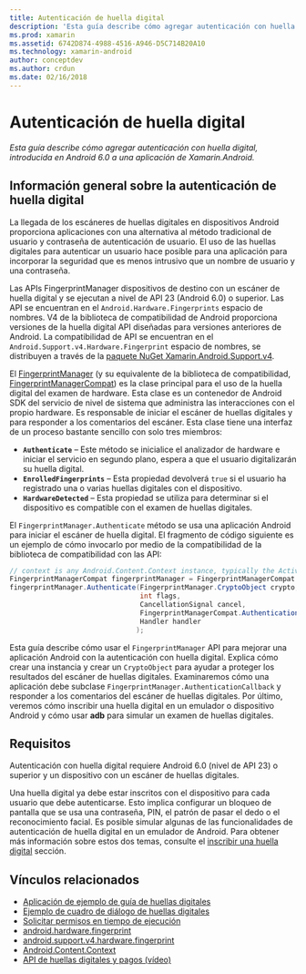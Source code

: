 ```yaml
---
title: Autenticación de huella digital
description: 'Esta guía describe cómo agregar autenticación con huella digital, introducida en Android 6.0 a una aplicación de Xamarin.Android.'
ms.prod: xamarin
ms.assetid: 6742D874-4988-4516-A946-D5C714B20A10
ms.technology: xamarin-android
author: conceptdev
ms.author: crdun
ms.date: 02/16/2018
---
```


# <a name="fingerprint-authentication"></a>Autenticación de huella digital

_Esta guía describe cómo agregar autenticación con huella digital, introducida en Android 6.0 a una aplicación de Xamarin.Android._


## <a name="fingerprint-authentication-overview"></a>Información general sobre la autenticación de huella digital

La llegada de los escáneres de huellas digitales en dispositivos Android proporciona aplicaciones con una alternativa al método tradicional de usuario y contraseña de autenticación de usuario. El uso de las huellas digitales para autenticar un usuario hace posible para una aplicación para incorporar la seguridad que es menos intrusivo que un nombre de usuario y una contraseña.

Las APIs FingerprintManager dispositivos de destino con un escáner de huella digital y se ejecutan a nivel de API 23 (Android 6.0) o superior. Las API se encuentran en el `Android.Hardware.Fingerprints` espacio de nombres. V4 de la biblioteca de compatibilidad de Android proporciona versiones de la huella digital API diseñadas para versiones anteriores de Android. La compatibilidad de API se encuentran en el `Android.Support.v4.Hardware.Fingerprint` espacio de nombres, se distribuyen a través de la [paquete NuGet Xamarin.Android.Support.v4](https://www.nuget.org/packages/Xamarin.Android.Support.v4/).

El [FingerprintManager](https://developer.android.com/reference/android/hardware/fingerprint/FingerprintManager.html) (y su equivalente de la biblioteca de compatibilidad, [FingerprintManagerCompat](https://developer.android.com/reference/android/support/v4/hardware/fingerprint/FingerprintManagerCompat.html)) es la clase principal para el uso de la huella digital del examen de hardware. Esta clase es un contenedor de Android SDK del servicio de nivel de sistema que administra las interacciones con el propio hardware. Es responsable de iniciar el escáner de huellas digitales y para responder a los comentarios del escáner. Esta clase tiene una interfaz de un proceso bastante sencillo con solo tres miembros:

* **`Authenticate`** &ndash; Este método se inicialice el analizador de hardware e iniciar el servicio en segundo plano, espera a que el usuario digitalizarán su huella digital.
* **`EnrolledFingerprints`** &ndash; Esta propiedad devolverá `true` si el usuario ha registrado una o varias huellas digitales con el dispositivo.
* **`HardwareDetected`** &ndash; Esta propiedad se utiliza para determinar si el dispositivo es compatible con el examen de huellas digitales.

El `FingerprintManager.Authenticate` método se usa una aplicación Android para iniciar el escáner de huella digital. El fragmento de código siguiente es un ejemplo de cómo invocarlo por medio de la compatibilidad de la biblioteca de compatibilidad con las API:

```csharp
// context is any Android.Content.Context instance, typically the Activity 
FingerprintManagerCompat fingerprintManager = FingerprintManagerCompat.From(context);
fingerprintManager.Authenticate(FingerprintManager.CryptoObject crypto,
                                int flags,
                                CancellationSignal cancel,
                                FingerprintManagerCompat.AuthenticationCallback callback,
                                Handler handler
                               );
```

Esta guía describe cómo usar el `FingerprintManager` API para mejorar una aplicación Android con la autenticación con huella digital. Explica cómo crear una instancia y crear un `CryptoObject` para ayudar a proteger los resultados del escáner de huellas digitales. Examinaremos cómo una aplicación debe subclase `FingerprintManager.AuthenticationCallback` y responder a los comentarios del escáner de huellas digitales. Por último, veremos cómo inscribir una huella digital en un emulador o dispositivo Android y cómo usar **adb** para simular un examen de huellas digitales.

## <a name="requirements"></a>Requisitos

Autenticación con huella digital requiere Android 6.0 (nivel de API 23) o superior y un dispositivo con un escáner de huellas digitales. 

Una huella digital ya debe estar inscritos con el dispositivo para cada usuario que debe autenticarse. Esto implica configurar un bloqueo de pantalla que se usa una contraseña, PIN, el patrón de pasar el dedo o el reconocimiento facial. Es posible simular algunas de las funcionalidades de autenticación de huella digital en un emulador de Android.  Para obtener más información sobre estos dos temas, consulte el [inscribir una huella digital](enrolling-fingerprint.md) sección. 






## <a name="related-links"></a>Vínculos relacionados

- [Aplicación de ejemplo de guía de huellas digitales](https://developer.xamarin.com/samples/monodroid/FingerprintGuide/)
- [Ejemplo de cuadro de diálogo de huellas digitales](https://developer.xamarin.com/samples/monodroid/android-m/FingerprintDialog/)
- [Solicitar permisos en tiempo de ejecución](https://developer.android.com/training/permissions/requesting.html)
- [android.hardware.fingerprint](https://developer.android.com/reference/android/hardware/fingerprint/package-summary.html)
- [android.support.v4.hardware.fingerprint](https://developer.android.com/reference/android/support/v4/hardware/fingerprint/package-summary.html)
- [Android.Content.Context](https://developer.xamarin.com/api/type/Android.Content.Context/)
- [API de huellas digitales y pagos (vídeo)](https://youtu.be/VOn7VrTRlA4)
